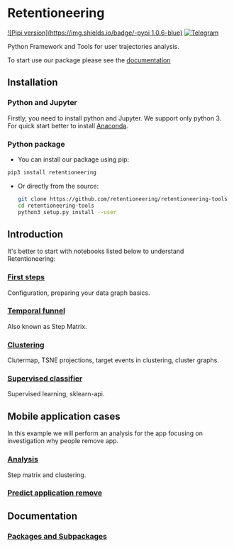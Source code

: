 # Retentioneering

[![Pipi version](https://img.shields.io/badge/-pypi 1.0.6-blue)](https://pypi.org/project/retentioneering/)
[![Telegram](https://img.shields.io/badge/channel-on%20telegram-blue)](https://t.me/retentioneering_meetups)

Python Framework and Tools for user trajectories analysis.

To start use our package please see the [documentation](https://retentioneering.github.io/retentioneering-tools/)

## Installation

### Python and Jupyter

Firstly, you need to install python and Jupyter.
We support only python 3.
For quick start better to install [Anaconda](https://www.anaconda.com/).

### Python package

- You can install our package using pip:

```bash
pip3 install retentioneering
```

- Or directly from the source:

    ```bash
    git clone https://github.com/retentioneering/retentioneering-tools
    cd retentioneering-tools
    python3 setup.py install --user
    ```

## Introduction
It's better to start with notebooks listed below to understand Retentioneering:

### [First steps](https://retentioneering.github.io/retentioneering-tools/_build/html/early_steps.html#first-steps)
Configuration, preparing your data graph basics.

### [Temporal funnel](https://retentioneering.github.io/retentioneering-tools/_build/html/early_steps.html#temporal-funnel)
Also known as Step Matrix.

### [Clustering](https://retentioneering.github.io/retentioneering-tools/_build/html/early_steps.html#clustering)
Clutermap, TSNE projections, target events in clustering, cluster graphs.

### [Supervised classifier](https://retentioneering.github.io/retentioneering-tools/_build/html/early_steps.html#supervised-classifier)
Supervised learning, sklearn-api.

## Mobile application cases
In this example we will perform an analysis for the app focusing on investigation why people remove app.

### [Analysis](https://retentioneering.github.io/retentioneering-tools/_build/html/mobile-app-case.html#analysis)
Step matrix and clustering.
### [Predict application remove](https://retentioneering.github.io/retentioneering-tools/_build/html/mobile-app-case.html#predict-app-remove)

## Documentation
### [Packages and Subpackages](https://retentioneering.github.io/retentioneering-tools/_build/html/retentioneering.html)
